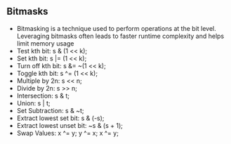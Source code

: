 ## Bitmasks

- Bitmasking is a technique used to perform operations at the bit level. Leveraging bitmasks often leads to faster runtime complexity and helps limit memory usage
- Test kth bit: s & (1 << k);
- Set kth bit: s |= (1 << k);
- Turn off kth bit: s &= ~(1 << k);
- Toggle kth bit: s ^= (1 << k);
- Multiple by 2n: s << n;
- Divide by 2n: s >> n;
- Intersection: s & t;
- Union: s | t;
- Set Subtraction: s & ~t;
- Extract lowest set bit: s & (-s);
- Extract lowest unset bit: ~s & (s + 1);
- Swap Values: x ^= y; y ^= x; x ^= y;

